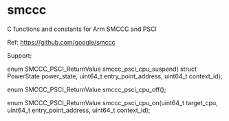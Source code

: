 # smccc
C functions and constants for Arm SMCCC and PSCI

Ref: https://github.com/google/smccc

Support:

enum SMCCC_PSCI_ReturnValue smccc_psci_cpu_suspend(
    struct PowerState power_state, uint64_t entry_point_address,
    uint64_t context_id);

enum SMCCC_PSCI_ReturnValue smccc_psci_cpu_off();

enum SMCCC_PSCI_ReturnValue smccc_psci_cpu_on(uint64_t target_cpu,
                                              uint64_t entry_point_address,
                                              uint64_t context_id);

